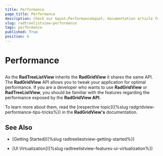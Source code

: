 ```yaml
---
title: Performance
page_title: Performance
description: Check our &quot;Performance&quot; documentation article for the RadTreeListView {{ site.framework_name }} control.
slug: radtreelistview-performance
tags: performance
published: True
position: 6
---
```


# Performance



## 

As the __RadTreeListView__ inherits the __RadGridView__ it shares the same API. The __RadGridView__ API allows you to tweak your application for optimal performance. If you are a developer who wants to use __RadGridView__ or __RadTreeListView__, you should be familiar with the features regarding the performance exposed by the __RadGridView API.__

To learn more about them, read the [respective topic]({%slug radgridview-performance-tips-tricks%}) in the __RadGridView's__ documentation. 

## See Also

 * [Getting Started]({%slug radtreeliestview-getting-started%})

 * [UI Virtualization]({%slug radtreelistview-features-ui-virtualization%})
